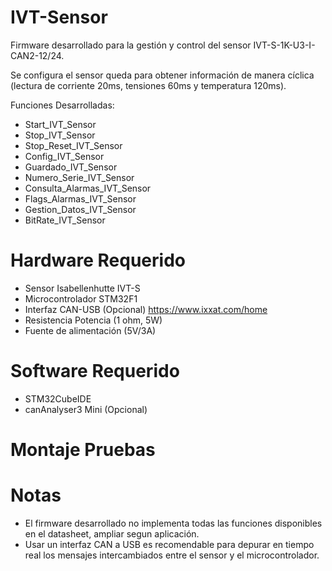 # IVT-Sensor
Firmware desarrollado para la gestión y control del sensor IVT-S-1K-U3-I-CAN2-12/24.

Se configura el sensor queda para obtener información de manera cíclica (lectura de corriente 20ms, tensiones 60ms y temperatura 120ms).

Funciones Desarrolladas:
- Start_IVT_Sensor 		 	 
- Stop_IVT_Sensor
- Stop_Reset_IVT_Sensor
- Config_IVT_Sensor	
- Guardado_IVT_Sensor
- Numero_Serie_IVT_Sensor
- Consulta_Alarmas_IVT_Sensor
- Flags_Alarmas_IVT_Sensor
- Gestion_Datos_IVT_Sensor
- BitRate_IVT_Sensor

# Hardware Requerido
- Sensor Isabellenhutte IVT-S
- Microcontrolador STM32F1
- Interfaz CAN-USB (Opcional) https://www.ixxat.com/home
- Resistencia Potencia (1 ohm, 5W)
- Fuente de alimentación (5V/3A)

# Software Requerido
- STM32CubeIDE
- canAnalyser3 Mini (Opcional)

#  Montaje Pruebas

#  Notas
- El firmware desarrollado no implementa todas las funciones disponibles en el datasheet, ampliar segun aplicación.
- Usar un interfaz CAN a USB es recomendable para depurar en tiempo real los mensajes intercambiados entre el sensor y el microcontrolador.
